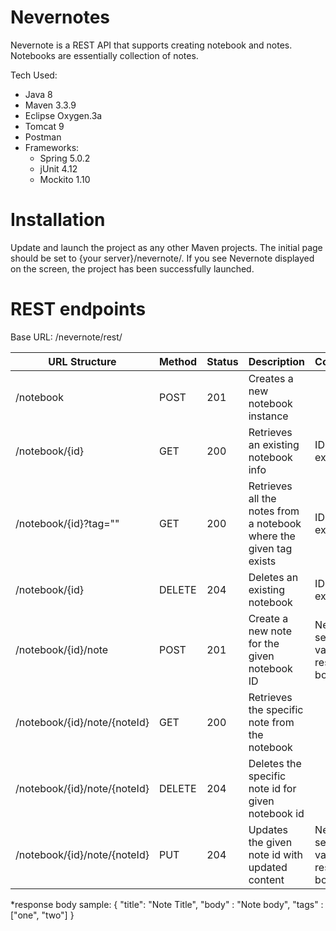 # Nevernotes

Nevernote is a REST API that supports creating notebook and notes. Notebooks are essentially collection of notes.

Tech Used:
  - Java 8
  - Maven 3.3.9
  - Eclipse Oxygen.3a
  - Tomcat 9
  - Postman
  - Frameworks:
      - Spring 5.0.2
      - jUnit 4.12
      - Mockito 1.10

# Installation
Update and launch the project as any other Maven projects. The initial page should be set to {your server}/nevernote/. If you see Nevernote displayed on the screen, the project has been successfully launched.

# REST endpoints

Base URL: /nevernote/rest/

| URL Structure | Method | Status| Description | Comment
|-|-|-|-|-|
| /notebook | POST | 201 | Creates a new notebook instance
| /notebook/{id} | GET | 200 | Retrieves an existing notebook info | ID has to exist
| /notebook/{id}?tag="" | GET | 200 | Retrieves all the notes from a notebook where the given tag exists | ID has to exist
| /notebook/{id} | DELETE | 204 | Deletes an existing notebook | ID has to exist
| /notebook/{id}/note | POST | 201 | Create a new note for the given notebook ID | Need to send a valid json response body*
| /notebook/{id}/note/{noteId} | GET | 200 | Retrieves the specific note from the notebook |
| /notebook/{id}/note/{noteId} | DELETE | 204 | Deletes the specific note id for given notebook id
| /notebook/{id}/note/{noteId} | PUT | 204 | Updates the given note id with updated content | Need to send a valid json response body

*response body sample:
{
	"title": "Note Title",
	"body" : "Note body",
	"tags" : ["one", "two"]
}
